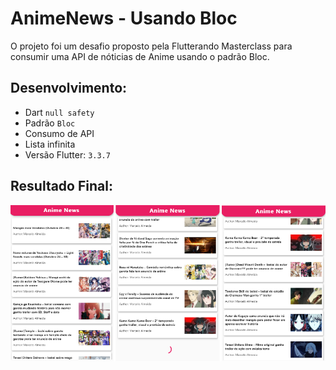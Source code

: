 # AnimeNews - Usando Bloc

O projeto foi um desafio proposto pela Flutterando Masterclass para consumir uma API de nóticias de Anime usando o padrão Bloc.

## Desenvolvimento: 
* Dart `null safety`
* Padrão `Bloc`
* Consumo de API 
* Lista infinita 
* Versão Flutter: `3.3.7`

## Resultado Final: 
![APP](lib/assets/images/app.PNG)
